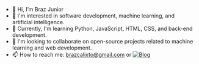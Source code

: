 - 👋 Hi, I’m Braz Junior
- 👀 I'm interested in software development, machine learning, and artificial intelligence.
- 🌱 Currently, I'm learning Python, JavaScript, HTML, CSS, and back-end development.
- 💞️ I'm looking to collaborate on open-source projects related to machine learning and web development.
- 📫 How to reach me: brazcalixto@gmail.com or [![Blog](https://img.shields.io/badge/LinkedIn-0077B5?style=for-the-badge&logo=linkedin&logoColor=white)](https://www.linkedin.com/in/braz-calixto-de-souza-junior-1408a7192/)


<!---
Braizera/Braizera is a ✨ special ✨ repository because its `README.md` (this file) appears on your GitHub profile.
You can click the Preview link to take a look at your changes.
--->
